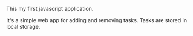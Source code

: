 This my first javascript application.

It's a simple web app for adding and removing tasks. Tasks are stored in local storage.